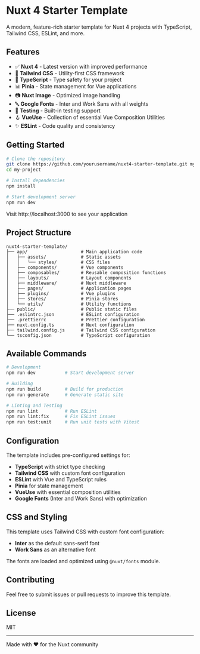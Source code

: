 # Nuxt 4 Starter Template

A modern, feature-rich starter template for Nuxt 4 projects with TypeScript, Tailwind CSS, ESLint, and more.

## Features

- ✅ **Nuxt 4** - Latest version with improved performance
- 🎨 **Tailwind CSS** - Utility-first CSS framework
- 📝 **TypeScript** - Type safety for your project
- 📊 **Pinia** - State management for Vue applications
- 📷 **Nuxt Image** - Optimized image handling
- 🔤 **Google Fonts** - Inter and Work Sans with all weights
- 🧪 **Testing** - Built-in testing support
- 🪝 **VueUse** - Collection of essential Vue Composition Utilities
- ✨ **ESLint** - Code quality and consistency

## Getting Started

```bash
# Clone the repository
git clone https://github.com/yourusername/nuxt4-starter-template.git my-project
cd my-project

# Install dependencies
npm install

# Start development server
npm run dev
```

Visit http://localhost:3000 to see your application

## Project Structure

```
nuxt4-starter-template/
├── app/                    # Main application code
│   ├── assets/             # Static assets
│   │   └── styles/         # CSS files
│   ├── components/         # Vue components
│   ├── composables/        # Reusable composition functions
│   ├── layouts/            # Layout components
│   ├── middleware/         # Nuxt middleware
│   ├── pages/              # Application pages
│   ├── plugins/            # Vue plugins
│   ├── stores/             # Pinia stores
│   └── utils/              # Utility functions
├── public/                 # Public static files
├── .eslintrc.json          # ESLint configuration
├── .prettierrc             # Prettier configuration
├── nuxt.config.ts          # Nuxt configuration
├── tailwind.config.js      # Tailwind CSS configuration
└── tsconfig.json           # TypeScript configuration
```

## Available Commands

```bash
# Development
npm run dev           # Start development server

# Building
npm run build         # Build for production
npm run generate      # Generate static site

# Linting and Testing
npm run lint          # Run ESLint
npm run lint:fix      # Fix ESLint issues
npm run test:unit     # Run unit tests with Vitest
```

## Configuration

The template includes pre-configured settings for:

- **TypeScript** with strict type checking
- **Tailwind CSS** with custom font configuration
- **ESLint** with Vue and TypeScript rules
- **Pinia** for state management
- **VueUse** with essential composition utilities
- **Google Fonts** (Inter and Work Sans) with optimization

## CSS and Styling

This template uses Tailwind CSS with custom font configuration:

- **Inter** as the default sans-serif font
- **Work Sans** as an alternative font

The fonts are loaded and optimized using `@nuxt/fonts` module.

## Contributing

Feel free to submit issues or pull requests to improve this template.

## License

MIT

---

Made with ❤️ for the Nuxt community
